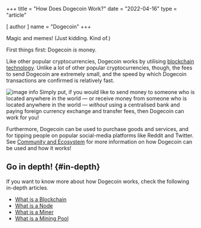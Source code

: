 +++
title = "How Does Dogecoin Work?"
date = "2022-04-16"
type = "article"

[ author ]
  name = "Dogecoin"
+++
 
Magic and memes! (Just kidding. Kind of.) 

First things first: Dogecoin *is* money.  

Like other popular cryptocurrencies, Dogecoin works by utilising [blockchain technology](/dogepedia/articles/what-is-a-blockchain). Unlike a lot of other popular cryptocurrencies, though, the fees to send Dogecoin are extremely small, and the speed by which Dogecoin transactions are confirmed is relatively fast.

![image info](/assets/images/dogepedia/11.png)
Simply put, if you would like to send money to someone who is located anywhere in the world — or receive money from someone who is located anywhere in the world — *without* using a centralised bank and paying foreign currency exchange and transfer fees, then Dogecoin can work for you! 

Furthermore, Dogecoin can be used to purchase goods and services, and for tipping people on popular social-media platforms like Reddit and Twitter. See [Community and Ecosystem](/dogepedia/#community-and-ecosystem) for more information on how Dogecoin can be used and how it works!

## Go in depth! {#in-depth}
If you want to know more about how Dogecoin works, check the following in-depth articles.

* [What is a Blockchain](/dogepedia/articles/what-is-a-blockchain)
* [What is a Node](/dogepedia/articles/what-is-a-node)
* [What is a Miner](/dogepedia/articles/what-is-a-miner)
* [What is a Mining Pool](/dogepedia/articles/what-is-a-mining-pool)
